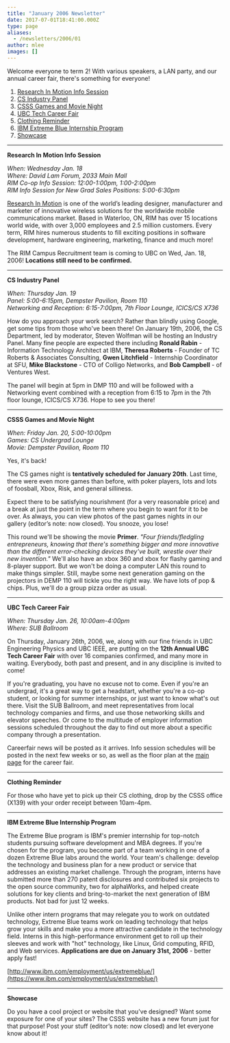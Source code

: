 ```yaml
---
title: "January 2006 Newsletter"
date: 2017-07-01T18:41:00.000Z
type: page
aliases:
  - /newsletters/2006/01
author: mlee
images: []
---
```


Welcome everyone to term 2! With various speakers, a LAN party, and our annual career fair, there's something for everyone!

1.  [Research In Motion Info Session](/newsletters/2006/01#1)
2.  [CS Industry Panel](/newsletters/2006/01#2)
3.  [CSSS Games and Movie Night](/newsletters/2006/01#3)
4.  [UBC Tech Career Fair](/newsletters/2006/01#4)
5.  [Clothing Reminder](/newsletters/2006/01#5)
6.  [IBM Extreme Blue Internship Program](/newsletters/2006/01#6)
7.  [Showcase](/newsletters/2006/01#7)

___
**Research In Motion Info Session**

_When: Wednesday Jan. 18 \
Where: David Lam Forum, 2033 Main Mall \
RIM Co-op Info Session: 12:00-1:00pm, 1:00-2:00pm \
RIM Info Session for New Grad Sales Positions: 5:00-6:30pm_

[Research In Motion](http://www.rim.com) is one of the world’s leading designer, manufacturer and marketer of innovative wireless solutions for the worldwide mobile communications market. Based in Waterloo, ON, RIM has over 15 locations world wide, with over 3,000 employees and 2.5 million customers. Every term, RIM hires numerous students to fill exciting positions in software development, hardware engineering, marketing, finance and much more!

The RIM Campus Recruitment team is coming to UBC on Wed, Jan. 18, 2006! **Locations still need to be confirmed.**

___
**CS Industry Panel**

_When: Thursday Jan. 19 \
Panel: 5:00-6:15pm, Dempster Pavilion, Room 110 \
Networking and Reception: 6:15-7:00pm, 7th Floor Lounge, ICICS/CS X736_

How do you approach your work search? Rather than blindly using Google, get some tips from those who've been there! On January 19th, 2006, the CS Department, led by moderator, Steven Wolfman will be hosting an Industry Panel. Many fine people are expected there including **Ronald Rabin** - Information Technology Architect at IBM, **Theresa Roberts** - Founder of TC Roberts & Associates Consulting, **Gwen Litchfield** - Internship Coordinator at SFU, **Mike Blackstone** - CTO of Colligo Networks, and **Bob Campbell** - of Ventures West.

The panel will begin at 5pm in DMP 110 and will be followed with a Networking event combined with a reception from 6:15 to 7pm in the 7th floor lounge, ICICS/CS X736. Hope to see you there!

___
**CSSS Games and Movie Night**

_When: Friday Jan. 20, 5:00-10:00pm \
Games: CS Undergrad Lounge \
Movie: Dempster Pavilion, Room 110_

Yes, it's back!

The CS games night is **tentatively scheduled for January 20th**. Last time, there were even more games than before, with poker players, lots and lots of foosball, Xbox, Risk, and general silliness.

Expect there to be satisfying nourishment (for a very reasonable price) and a break at just the point in the term where you begin to want for it to be over. As always, you can view photos of the past games nights in our gallery (editor’s note: now closed). You snooze, you lose!

This round we'll be showing the movie **Primer**. _"Four friends/fledgling entrepreneurs, knowing that there's something bigger and more innovative than the different error-checking devices they've built, wrestle over their new invention."_ We'll also have an xbox 360 and xbox for flashy gaming and 8-player support. But we won't be doing a computer LAN this round to make things simpler. Still, maybe some next generation gaming on the projectors in DEMP 110 will tickle you the right way. We have lots of pop & chips. Plus, we'll do a group pizza order as usual.

___
**UBC Tech Career Fair**

_When: Thursday Jan. 26, 10:00am-4:00pm \
Where: SUB Ballroom_

On Thursday, January 26th, 2006, we, along with our fine friends in UBC Engineering Physics and UBC IEEE, are putting on the **12th Annual UBC Tech Career Fair** with over 16 companies confirmed, and many more in waiting. Everybody, both past and present, and in any discipline is invited to come!

If you're graduating, you have no excuse not to come. Even if you're an undergrad, it's a great way to get a headstart, whether you're a co-op student, or looking for summer internships, or just want to know what's out there. Visit the SUB Ballroom, and meet representatives from local technology companies and firms, and use those networking skills and elevator speeches. Or come to the multitude of employer information sessions scheduled throughout the day to find out more about a specific company through a presentation.

Careerfair news will be posted as it arrives. Info session schedules will be posted in the next few weeks or so, as well as the floor plan at the [main page](//cf06.ubccsss.org/) for the career fair.

___
**Clothing Reminder**

For those who have yet to pick up their CS clothing, drop by the CSSS office (X139) with your order receipt between 10am-4pm.

___
**IBM Extreme Blue Internship Program**

The Extreme Blue program is IBM's premier internship for top-notch students pursuing software development and MBA degrees. If you're chosen for the program, you become part of a team working in one of a dozen Extreme Blue labs around the world. Your team's challenge: develop the technology and business plan for a new product or service that addresses an existing market challenge. Through the program, interns have submitted more than 270 patent disclosures and contributed six projects to the open source community, two for alphaWorks, and helped create solutions for key clients and bring-to-market the next generation of IBM products. Not bad for just 12 weeks.

Unlike other intern programs that may relegate you to work on outdated technology, Extreme Blue teams work on leading technology that helps grow your skills and make you a more attractive candidate in the technology field. Interns in this high-performance environment get to roll up their sleeves and work with "hot" technology, like Linux, Grid computing, RFID, and Web services. **Applications are due on January 31st, 2006** - better apply fast!

[http://www.ibm.com/employment/us/extremeblue/](https://www.ibm.com/employment/us/extremeblue/)

___
**Showcase**

Do you have a cool project or website that you've designed? Want some exposure for one of your sites? The CSSS website has a new forum just for that purpose! Post your stuff (editor’s note: now closed) and let everyone know about it!

